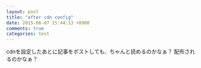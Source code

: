 ```yaml
---
layout: post
title: "after cdn config"
date: 2015-06-07 15:44:13 +0900
comments: true
categories: test
---
```


cdnを設定したあとに記事をポストしても、ちゃんと読めるのかなぁ？
配布されるのかなぁ？
